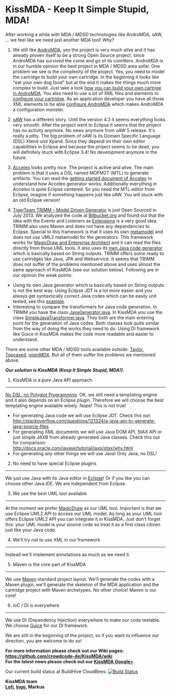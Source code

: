 KissMDA - Keep It Simple Stupid, MDA!
=====================================

After working a while with MDA / MDSD technologies like AndroMDA, oAW, ... we feel like we need just another MDA tool!
Why?

1. We still like [AndroMDA](http://www.andromda.org), yes the project is very much alive and it has already proven itself to be a strong Open Source 
project, since AndroMDA has survived the come and go of its comitters. AndroMDA is in our humble opinion the best 
project in MDA / MDSD area sofar.
One problem we see is the complexity of the project. Yes, you need to model the cartridge to build your own cartridge. 
In the beginning it looks like "eat your own dog food" but at the end it makes the things much more complex to build. 
Just take a look [how you can build your own cartrige in AndroMDA](http://www.andromda.org/docs/andromda-documentation/steps-to-write-a-cartridge/index.html).
You also need to use a lot of XML files and elements to [configure your cartridge](http://www.andromda.org/docs/andromda-documentation/steps-to-write-a-cartridge/site9.html).
As an application developer you have all those XML elements to be able [configure AndroMDA](http://www.andromda.org/docs/configuration.html) 
which makes AndroMDA a configuration monster.

2. [oAW](http://www.openarchitectureware.org) has a different story. Until the version 4.3 it seems everything looks very smooth. After the project went 
to Eclipse it seems that the project has no activity anymore. No news anymore from oAW 5 release. 
It's really a pitty. The big problem of oAW is its Domain Specific Language (DSL) Xtend und Xpand. Since
they depend on their own editor capabilities in Eclipse and because the project seems to be dead, you will 
definitely stuck with Eclipse 3.4! No development anymore in the future.

3. [Acceleo](http://www.eclipse.org/acceleo) looks pretty nice. The project is active and alive. 
The main problem is that it uses a DSL named MOFM2T (MTL) to generate artifacts. You can read the [getting started document
of Acceleo](http://wiki.eclipse.org/Acceleo/Getting_Started) to understand how Acceleo generator works. Additionally everything in Acceleo is quite Eclipse centered.
So you need the MTL editor from Eclipse, imagine if something happens just like oAW. You will stuck with an old Eclipse
version!

4. [TigerTeam TRIMM – Model Driven Generator](http://trimm.tigerteam.dk) is just Open Sourced in July 2013.
We analyzed the code at [Bitbucket.org](https://bitbucket.org/tigerteam/trimm/src) and found out that the idea with the Events and Listeners as [Extensions](http://trimm.tigerteam.dk/trimm-java/trimm-java-extensions) is a very good idea.
TRIMM also uses Maven and does not have any dependencies to Eclipse. Special to this framework is that it uses its own [metamodel](http://goo.gl/MHIfLw) and does not use UML2 metamodel for the generators. 
This framework works for [MagicDraw and Enterprise Architect](http://goo.gl/Z5QQrq) and it can read the files directly from those UML tools. It also uses its [own Java code generator](http://goo.gl/A5HLEm) which is basically based on String outputs.
TRIMM offers some ready to use cartridges like Java, JPA and Webservice. It seems that TRIMM does not suffer of the problems mentioned above and uses almost the same approach of KissMDA (see our solution below). Following are in our opinion the weak points:
  * Using its own Java generator which is basically based on String outputs is not the best way. Using Eclipse JDT is a lot more easier and you always get syntaxtically correct Java codes which can be easily unit tested, see this [example](http://goo.gl/Au42Ql).
  * Interesting to compare the transformers for Java code generation. In TRIMM you have the class [JavaGenerator.java](http://goo.gl/XpKQSM). In KissMDA you use the class [SimpleJavaTransformer.java](http://goo.gl/YuUVRS). 
They both are the main entering point for the generation of Java codes. Both classes look quite similar from the way of doing the works they need to do. Using DI framework like Guice in KissMDA makes the code more readable and easier to understand.

There are some other MDA / MDSD tools available outside: [Taylor](http://taylor.sourceforge.net), [Topcased](http://www.topcased.org), [openMDX](http://www.openmdx.org). But all of them suffer the problems we mentioned above.

***Our solution is KissMDA (Keep It Simple Stupid, MDA!)***.

1. KissMDA is a pure Java API approach 
--------------------------------------
[No DSL, no Polyglot Programming](http://lofidewanto.blogspot.de/2011/10/why-is-polyglot-programming-or-do-it.html). OK, we still need a templating engine and it also depends on an Eclipse plugin. Therefore we will choose the best templating engine available wisely. Nope! This is not true!
* For generating Java code we will use Eclipse JDT. Check this out: http://stackoverflow.com/questions/121324/a-java-api-to-generate-java-source-files
* For generating XML documents we will use Java DOM API, StAX API or just simple JAXB from already generated Java classes. Check this out for comparison: http://docs.oracle.com/javase/tutorial/jaxp/stax/why.html
* For generating any other things we will use Java! Only Java, no DSL!    
     
2. No need to have special Eclipse plugins
------------------------------------------
We just use Java with its Java editor in [Eclipse](http://www.eclipse.org)! Or if you like you can choose other Java IDE. 
We are independent from Eclipse.

3. We use the best UML tool available 
-------------------------------------
At the moment we prefer [MagicDraw](http://www.nomagic.com/products/magicdraw.html) as our UML tool. Important is that we use Eclipse UML2 API to access our UML model.
As long as your UML tool offers Eclipse UML2 API you can integrate it in KissMDA. 
Just don't forget this: your UML model is your source code so treat it as a first class citizen just like your Java code.

4. We'll try not to use XML in our framework
--------------------------------------------
Instead we'll implement annotations as much as we need it.

5. Maven is the core part of KissMDA 
-----------------------------------------
We use [Maven](http://maven.apache.org) standard project layout. We'll generate the codes with a Maven plugin, we'll generate the skeleton of 
the MDA application and the cartridge project with Maven archetypes. No other choice! Maven is our core!

6. IoC / DI is everywhere
--------------------------------------------
We use DI (Dependency Injection) everywhere to make our code testable. 
We choose [Guice](https://code.google.com/p/google-guice) for our DI framework.


We are still in the beginning of the project, so if you want to influence our direction, you are welcome to do so!

**For more information please check out our Wiki pages: https://github.com/crowdcode-de/KissMDA/wiki**   
**For the latest news please check out our [KissMDA Google+](https://plus.google.com/u/0/b/118347092823913152560/118347092823913152560/posts)**

Our current build status at BuildHive CloudBees: [![Build Status](https://buildhive.cloudbees.com/job/crowdcode-de/job/KissMDA/badge/icon)](https://buildhive.cloudbees.com/job/crowdcode-de/job/KissMDA/)

**KissMDA team    
[Lofi](http://lofidewanto.blogspot.com), [Ingo](http://www.dueppe.com), Markus**

